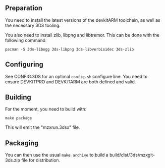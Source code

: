 ## Preparation

You need to install the latest versions of the devkitARM
toolchain, as well as the necessary 3DS tooling.

You also need to install zlib, libpng and libtremor. This
can be done with the following command:

    pacman -S 3ds-libogg 3ds-libpng 3ds-libvorbisidec 3ds-zlib

## Configuring

See CONFIG.3DS for an optimal `config.sh` configure line. You need
to ensure DEVKITPRO and DEVKITARM are both defined and valid.

## Building

For the moment, you need to build with:

    make package

This will emit the "mzxrun.3dsx" file.

## Packaging

You can then use the usual `make archive` to build a
build/dist/3ds/mzxgit-3ds.zip file for distribution.
